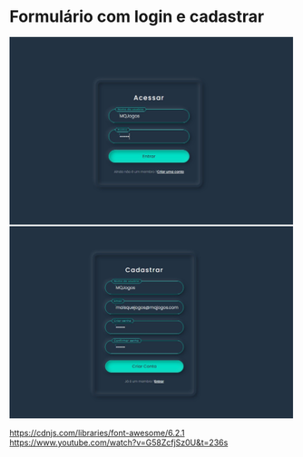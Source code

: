# Formulário com login e cadastrar

<img src="001.jpg" width="500px">

<img src="002.jpg" width="500px">


https://cdnjs.com/libraries/font-awesome/6.2.1
https://www.youtube.com/watch?v=G58ZcfjSz0U&t=236s
